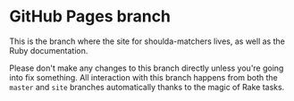# GitHub Pages branch

This is the branch where the site for shoulda-matchers lives, as well as the
Ruby documentation.

Please don't make any changes to this branch directly unless you're going into
fix something. All interaction with this branch happens from both the `master`
and `site` branches automatically thanks to the magic of Rake tasks.
